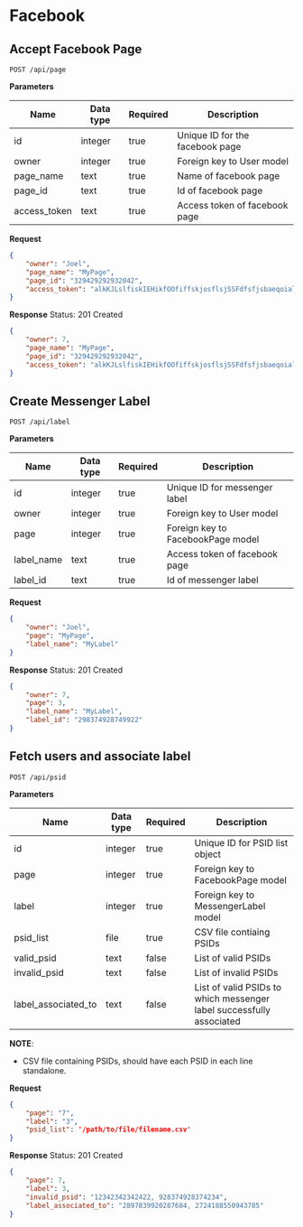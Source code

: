 # Facebook

## Accept Facebook Page

```
POST /api/page
```

**Parameters**

Name               | Data type | Required | Description
-------------------|-----------|----------|---------------------
id                 | integer   | true     | Unique ID for the facebook page
owner              | integer   | true     | Foreign key to User model
page_name          | text      | true     | Name of facebook page
page_id            | text      | true     | Id of facebook page
access_token       | text      | true     | Access token of facebook page

**Request**
```json
{
    "owner": "Joel",
    "page_name": "MyPage",
    "page_id": "329429292932042",
    "access_token": "alkKJLslfiskIEHikfOOfiffskjosflsjSSFdfsfjsbaeqoialiwqefq"
}
```

**Response**
Status: 201 Created
```json
{
    "owner": 7,
    "page_name": "MyPage",
    "page_id": "329429292932042",
    "access_token": "alkKJLslfiskIEHikfOOfiffskjosflsjSSFdfsfjsbaeqoialiwqefq"
}
```

## Create Messenger Label

```
POST /api/label
```

**Parameters**

Name               | Data type | Required | Description
-------------------|-----------|----------|---------------------
id                 | integer   | true     | Unique ID for messenger label
owner              | integer   | true     | Foreign key to User model
page               | integer   | true     | Foreign key to FacebookPage model
label_name         | text      | true     | Access token of facebook page
label_id           | text      | true     | Id of messenger label

**Request**
```json
{
    "owner": "Joel",
    "page": "MyPage",
    "label_name": "MyLabel"
}
```

**Response**
Status: 201 Created
```json
{
    "owner": 7,
    "page": 3,
    "label_name": "MyLabel",
    "label_id": "298374928749922"
}
```

## Fetch users and associate label

```
POST /api/psid
```

**Parameters**

Name               | Data type | Required | Description
-------------------|-----------|----------|---------------------
id                 | integer   | true     | Unique ID for PSID list object
page               | integer   | true     | Foreign key to FacebookPage model
label              | integer   | true     | Foreign key to MessengerLabel model
psid_list          | file      | true     | CSV file contiaing PSIDs
valid_psid         | text      | false    | List of valid PSIDs
invalid_psid       | text      | false    | List of invalid PSIDs
label_associated_to| text      | false    | List of valid PSIDs to which messenger label successfully associated

__NOTE__:
- CSV file containing PSIDs, should have each PSID in each line standalone.

**Request**
```json
{
    "page": "7",
    "label": "3",
    "psid_list": '/path/to/file/filename.csv'
}
```

**Response**
Status: 201 Created
```json
{
    "page": 7,
    "label": 3,
    "invalid_psid": "12342342342422, 928374928374234",
    "label_associated_to": "2897839920287684, 2724188550943785"
}
```
